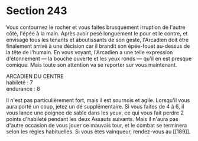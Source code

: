 # Section 243

Vous contournez le rocher et vous faites brusquement irruption de l'autre côté, l'épée à la main. Après avoir pesé longuement le pour et le contre, et envisagé tous les tenants et aboutissants de son geste, l'Arcadien doit être finalement arrivé à une décision car il brandit son épée-fouet au-dessus de la tête de l'humain. En vous voyant, l'Arcadien a une telle expression d'étonnement — la bouche ouverte et les yeux ronds — qu'il en est presque comique. Mais toute son attention va se reporter sur vous maintenant.

ARCADIEN DU CENTRE  
habileté : 7  
endurance : 8  

Il n'est pas particulièrement fort, mais il est sournois et agile. Lorsqu'il vous aura porté un coup, jetez un dé supplémentaire. Si vous faites de 4 à 6, il vous lance une poignée de sable dans les yeux, ce qui vous fait perdre 2 points d'habileté pendant les deux Assauts suivants. Mais il n'aura pas d'autre occasion de vous jouer ce mauvais tour, et le combat se terminera selon les règles habituelles. Si vous êtes vainqueur, rendez-vous au [[189]].